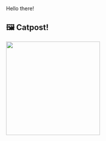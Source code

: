 Hello there!



## 🖼️ Catpost!

<sub>
    <img src="https://cdn2.thecatapi.com/images/MTYzNDk2Mw.jpg" height="256">
</sub>

